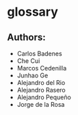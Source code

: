 # glossary

## Authors:

- Carlos Badenes
- Che Cui
- Marcos Cedenilla
- Junhao Ge
- Alejandro del Rio
- Alejandro Rasero
- Alejandro Pequeño
- Jorge de la Rosa
